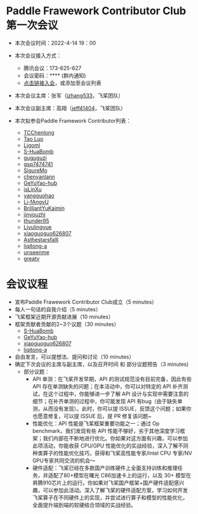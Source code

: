 # Paddle Frawework Contributor Club 第一次会议

- 本次会议时间：2022-4-14 19：00
- 本次会议接入方式： 
  - 腾讯会议：173-625-627
  - 会议密码：**** (群内通知)
  - [点击链接入会](https://meeting.tencent.com/dm/0H8LXZlYY37s)，或添加至会议列表


- 本次会议主席：张军（[jzhang533](https://github.com/jzhang533)，飞桨团队）
- 本次会议副主席：高翔（[jeff41404](https://github.com/jeff41404)，飞桨团队）

- 本次拟参会Paddle Framework Contributor列表：
    - [TCChenlong](https://github.com/TCChenlong)
    - [Tao Luo](https://github.com/luotao1)
    - [Ligoml](https://github.com/Ligoml)
    - [S-HuaBomb](https://github.com/S-HuaBomb)
    - [guguguzi](https://github.com/guguguzi)
    - [gsq7474741](https://github.com/gsq7474741)
    - [SigureMo](https://github.com/SigureMo)
    - [chenyanlann](https://github.com/chenyanlann)
    - [GeYuYao-hub](https://github.com/GeYuYao-hub)
    - [isLinXu](https://github.com/isLinXu)
    - [yangguohao](https://github.com/yangguohao)
    - [Li-fAngyU](https://github.com/Li-fAngyU)
    - [BrilliantYuKaimin](https://github.com/BrilliantYuKaimin)
    - [jinyouzhi](https://github.com/jinyouzhi)
    - [thunder95](https://github.com/thunder95)
    - [Liyulingyue](https://github.com/Liyulingyue)
    - [xiaoguoguo626807](https://github.com/xiaoguoguo626807)
    - [Asthestarsfalll](https://github.com/Asthestarsfalll)
    - [liqitong-a](https://github.com/liqitong-a)
    - [unseenme](https://github.com/unseenme)
    - [greatv](https://github.com/greatv)

# 会议议程

- 宣布Paddle Frawework Contributor Club成立（5 minutes）
- 每人一句话的自我介绍（5 minutes）
- 飞桨框架近期开源贡献进展（10 minutes）
- 框架贡献者贡献的2~3个议题（30 minutes）
  - [S-HuaBomb](https://github.com/S-HuaBomb)
  - [GeYuYao-hub](https://github.com/GeYuYao-hub)
  - [xiaoguoguo626807](https://github.com/xiaoguoguo626807)
  - [liqitong-a](https://github.com/liqitong-a)
- 自由发言，可以提想法、提问和讨论（10 minutes）
- 确定下次会议的主席与副主席，以及召开时间 和 部分议题预告（3 minutes)
  - 部分议题：
    - API 单测：在飞桨开发早期，API 的测试规范没有目前完备，因此有些 API 存在单测缺失的问题；在本活动中，你可以对特定的 API 补齐测试，在这个过程中，你能够进一步了解 API 设计与实现中需要注意的细节；在补齐单测的过程中，你可能发现 API 有bug（由于缺失单测，从而没有发现）。此时，你可以提 ISSUE，反馈这个问题；如果你也愿意修复，可以提 ISSUE 后，提 PR 修复该问题~
    - 性能优化：API 性能是飞桨框架重要功能之一；通过 Op benchmark，我们发现有些 API 性能不够好，劣于其他深度学习框架；我们内部在不断地进行优化。你如果对这方面有兴趣，可以参加此项活动，你能收获 CPU/GPU 性能优化的实战经验，深入了解不同种类算子的性能优化技巧，获得和飞桨高性能专家/Intel CPU 专家/NV GPU专家共同交流的机会～
    - 硬件适配：飞桨已经在多款国产训练硬件上全面支持训练和推理任务，并适配了80+模型在曙光 C86加速卡上的运行，以及 30+ 模型在昇腾910芯片上的运行。你如果对飞桨国产框架+国产硬件适配感兴趣，可以参加此活动。深入了解飞桨的硬件适配方案，学习如何开发飞桨算子在不同硬件上的实现，并尝试进行算子和模型的性能优化，全面提升端到端的软硬结合领域的实战经验。